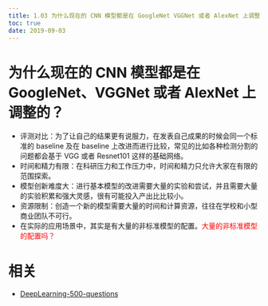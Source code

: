 ```yaml
---
title: 1.03 为什么现在的 CNN 模型都是在 GoogleNet VGGNet 或者 AlexNet 上调整的
toc: true
date: 2019-09-03
---
```


# 为什么现在的 CNN 模型都是在 GoogleNet、VGGNet 或者 AlexNet 上调整的？

- 评测对比：为了让自己的结果更有说服力，在发表自己成果的时候会同一个标准的 baseline 及在 baseline 上改进而进行比较，常见的比如各种检测分割的问题都会基于 VGG 或者 Resnet101 这样的基础网络。
- 时间和精力有限：在科研压力和工作压力中，时间和精力只允许大家在有限的范围探索。
- 模型创新难度大：进行基本模型的改进需要大量的实验和尝试，并且需要大量的实验积累和强大灵感，很有可能投入产出比比较小。
- 资源限制：创造一个新的模型需要大量的时间和计算资源，往往在学校和小型商业团队不可行。
- 在实际的应用场景中，其实是有大量的非标准模型的配置。<span style="color:red;">大量的非标准模型的配置吗？</span>








# 相关

- [DeepLearning-500-questions](https://github.com/scutan90/DeepLearning-500-questions)
